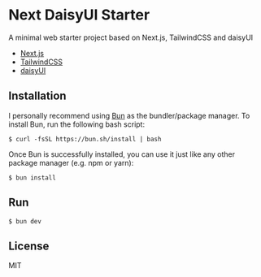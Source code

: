 # Next DaisyUI Starter

A minimal web starter project based on Next.js, TailwindCSS and daisyUI

- [Next.js](https://nextjs.org/)
- [TailwindCSS](https://tailwindcss.com/)
- [daisyUI](https://daisyui.com/)

## Installation

I personally recommend using [Bun](https://bun.sh/) as the bundler/package manager. To install Bun, run the following bash script:

```
$ curl -fsSL https://bun.sh/install | bash
```

Once Bun is successfully installed, you can use it just like any other package manager (e.g. npm or yarn):

```
$ bun install
```

## Run

```
$ bun dev
```

## License

MIT
